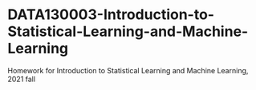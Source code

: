 # DATA130003-Introduction-to-Statistical-Learning-and-Machine-Learning
Homework for Introduction to Statistical Learning and Machine Learning, 2021 fall

